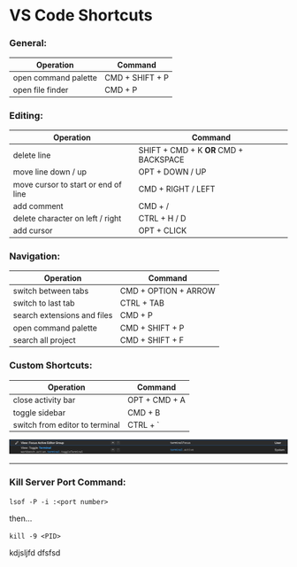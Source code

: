 # VS Code Shortcuts

### General:

|Operation|Command|
|---|---|
|open command palette|CMD + SHIFT + P|
|open file finder|CMD + P|


### Editing:

|Operation|Command|
|---|---|
|delete line|SHIFT + CMD + K **OR** CMD + BACKSPACE|
|move line down / up|OPT + DOWN / UP|
|move cursor to start or end of line|CMD + RIGHT / LEFT|
|add comment|CMD + /|
|delete character on left / right|CTRL + H / D|
|add cursor | OPT + CLICK|


### Navigation:

|Operation|Command|
|---|---|
|switch between tabs|CMD + OPTION + ARROW|
|switch to last tab|CTRL + TAB|
|search extensions and files | CMD + P |
|open command palette|CMD + SHIFT + P|
|search all project|CMD + SHIFT + F|


### Custom Shortcuts:

|Operation|Command|
|---|---|
| close activity bar | OPT + CMD + A | 
| toggle sidebar | CMD + B | 
| switch from editor to terminal |CTRL + \` |

![editor to terminal settings](./../images/SCR-20230713-prfx.png)


---------------

### Kill Server Port Command:   
`lsof -P -i :<port number>`

then... 

`kill -9 <PID>`

kdjsljfd dfsfsd